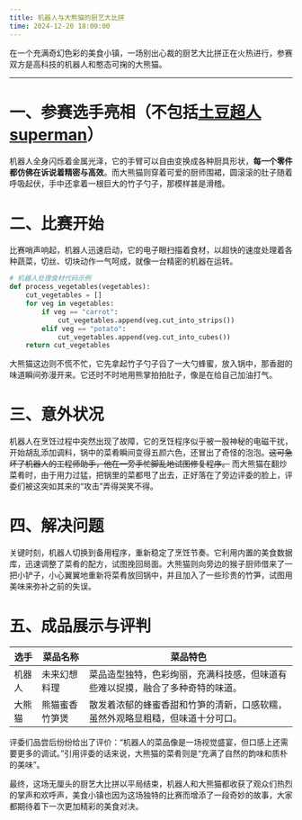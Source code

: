 ```yaml
---
title: 机器人与大熊猫的厨艺大比拼
time: 2024-12-20 18:00:00
---
```


在一个充满奇幻色彩的美食小镇，一场别出心裁的厨艺大比拼正在火热进行，参赛双方是高科技的机器人和憨态可掬的大熊猫。

---

# 一、参赛选手亮相（不包括[土豆超人 superman](./potato-superman)）

机器人全身闪烁着金属光泽，它的手臂可以自由变换成各种厨具形状，**每一个零件都仿佛在诉说着精密与高效**。而大熊猫则穿着可爱的厨师围裙，圆滚滚的肚子随着呼吸起伏，手中还拿着一根巨大的竹子勺子，那模样甚是滑稽。

# 二、比赛开始

比赛哨声响起，机器人迅速启动，它的电子眼扫描着食材，以超快的速度处理着各种蔬菜，切丝、切块动作一气呵成，就像一台精密的机器在运转。

```python
# 机器人处理食材代码示例
def process_vegetables(vegetables):
    cut_vegetables = []
    for veg in vegetables:
        if veg == "carrot":
            cut_vegetables.append(veg.cut_into_strips())
        elif veg == "potato":
            cut_vegetables.append(veg.cut_into_cubes())
    return cut_vegetables
```

大熊猫这边则不慌不忙，它先拿起竹子勺子舀了一大勺蜂蜜，放入锅中，那香甜的味道瞬间弥漫开来。它还时不时地用熊掌拍拍肚子，像是在给自己加油打气。

# 三、意外状况

机器人在烹饪过程中突然出现了故障，它的烹饪程序似乎被一股神秘的电磁干扰，开始胡乱添加调料，锅中的菜肴瞬间变得五颜六色，还冒出了奇怪的泡泡。~~这可急坏了机器人的工程师助手，他在一旁手忙脚乱地试图修复程序。~~ 而大熊猫在翻炒菜肴时，由于用力过猛，把锅里的菜都甩了出去，正好落在了旁边评委的脸上，评委们被这突如其来的“攻击”弄得哭笑不得。

# 四、解决问题

关键时刻，机器人切换到备用程序，重新稳定了烹饪节奏。它利用内置的美食数据库，迅速调整了菜肴的配方，试图挽回局面。大熊猫则向旁边的猴子厨师借来了一把小铲子，小心翼翼地重新将菜肴放回锅中，并且加入了一些珍贵的竹笋，试图用美味来弥补之前的失误。

# 五、成品展示与评判

| 选手   | 菜品名称       | 菜品特色                                                                       |
| ------ | -------------- | ------------------------------------------------------------------------------ |
| 机器人 | 未来幻想料理   | 菜品造型独特，色彩绚丽，充满科技感，但味道有些难以捉摸，融合了多种奇特的味道。 |
| 大熊猫 | 熊猫蜜香竹笋煲 | 散发着浓郁的蜂蜜香甜和竹笋的清新，口感软糯，虽然外观略显粗糙，但味道十分可口。 |

评委们品尝后纷纷给出了评价：“机器人的菜品像是一场视觉盛宴，但口感上还需要更多的调试。”引用评委的话来说，大熊猫的菜肴则是“充满了自然的韵味和质朴的美味”。

最终，这场无厘头的厨艺大比拼以平局结束，机器人和大熊猫都收获了观众们热烈的掌声和欢呼声，美食小镇也因为这场独特的比赛而增添了一段奇妙的故事，大家都期待着下一次更加精彩的美食对决。
